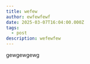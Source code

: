 ```yaml
---
title: wefew
author: ewfewfewf
date: 2025-03-07T16:04:00.000Z
tags:
  - post
description: wefewfew
---
```

gewgewgewg
